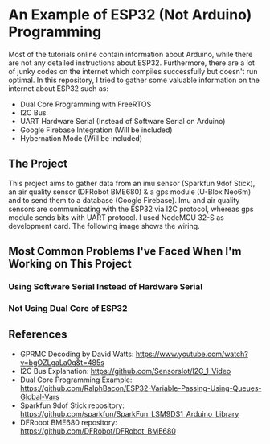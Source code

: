 # An Example of ESP32 (Not Arduino) Programming

Most of the tutorials online contain information about Arduino, while there are not any detailed instructions about ESP32. Furthermore, there are a lot of junky codes on the internet which compiles successfully but doesn't run optimal. In this repository, I tried to gather some valuable information on the internet about ESP32 such as:

* Dual Core Programming with FreeRTOS
* I2C Bus
* UART Hardware Serial (Instead of Software Serial on Arduino)
* Google Firebase Integration (Will be included)
* Hybernation Mode (Will be included)

## The Project

This project aims to gather data from an imu sensor (Sparkfun 9dof Stick), an air quality sensor (DFRobot BME680) & a gps module (U-Blox Neo6m) and to send them to a database (Google Firebase). Imu and air quality sensors are communicating with the ESP32 via I2C protocol, whereas gps module sends bits with UART protocol. I used NodeMCU 32-S as development card. The following image shows the wiring.

## Most Common Problems I've Faced When I'm Working on This Project

### Using Software Serial Instead of Hardware Serial

### Not Using Dual Core of ESP32

## References

* GPRMC Decoding by David Watts: https://www.youtube.com/watch?v=bgOZLgaLa0g&t=485s
* I2C Bus Explanation: https://github.com/SensorsIot/I2C_1-Video
* Dual Core Programming Example: https://github.com/RalphBacon/ESP32-Variable-Passing-Using-Queues-Global-Vars
* Sparkfun 9dof Stick repository: https://github.com/sparkfun/SparkFun_LSM9DS1_Arduino_Library
* DFRobot BME680 repository: https://github.com/DFRobot/DFRobot_BME680
